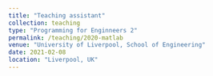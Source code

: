 ```yaml
---
title: "Teaching assistant"
collection: teaching
type: "Programming for Enginneers 2"
permalink: /teaching/2020-matlab
venue: "University of Liverpool, School of Engineering"
date: 2021-02-08
location: "Liverpool, UK"
---
```


<!-- This is a description of a teaching experience. You can use markdown like any other post.

Heading 1
======

Heading 2
======

Heading 3
====== -->
